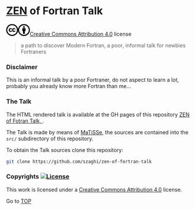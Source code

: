 # <a name="top"></a> [ZEN](https://en.wikipedia.org/wiki/Zen) of Fortran Talk

[![License](images/cc.png)]()[![License](images/by.png)]()[Creative Commons Attribution 4.0](http://creativecommons.org/licenses/by/4.0/) license

> a path to discover Modern Fortran, a poor, informal talk for newbies Fortraners

### Disclaimer

This is an informal talk by a poor Fortraner, do not aspect to learn a lot, probably you already know more Fortran than me...

### The Talk

The HTML rendered talk is available at the GH pages of this repository [ZEN of Fotran Talk, ](http://szaghi.github.io/zen-of-fortran-talk/index.html#/slide-0).

The Talk is made by means of [MaTiSSe](https://github.com/szaghi/MaTiSSe), the sources are contained into the `src/` subdirectory of this repository.

To obtain the Talk sources clone this repository:

```bash
git clone https://github.com/szaghi/zen-of-fortran-talk
```

### Copyrights [![License](http://i.creativecommons.org/l/by/4.0/80x15.png)]()

This work is licensed under a [Creative Commons Attribution 4.0](http://creativecommons.org/licenses/by/4.0/) license.

Go to [TOP](#top)

